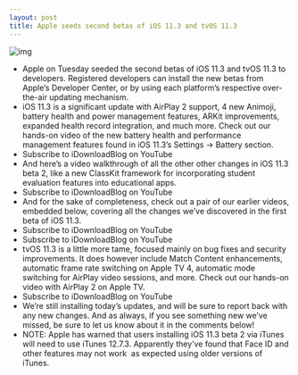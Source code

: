 ```yaml
---
layout: post
title: Apple seeds second betas of iOS 11.3 and tvOS 11.3
---
```

![img](http://media.idownloadblog.com/wp-content/uploads/2017/08/ios-11-watchos-4-macos-beta.jpg)
* Apple on Tuesday seeded the second betas of iOS 11.3 and tvOS 11.3 to developers. Registered developers can install the new betas from Apple’s Developer Center, or by using each platform’s respective over-the-air updating mechanism.
* iOS 11.3 is a significant update with AirPlay 2 support, 4 new Animoji, battery health and power management features, ARKit improvements, expanded health record integration, and much more. Check out our hands-on video of the new battery health and performance management features found in iOS 11.3’s Settings → Battery section.
* Subscribe to iDownloadBlog on YouTube
* And here’s a video walkthrough of all the other other changes in iOS 11.3 beta 2, like a new ClassKit framework for incorporating student evaluation features into educational apps.
* Subscribe to iDownloadBlog on YouTube
* And for the sake of completeness, check out a pair of our earlier videos, embedded below, covering all the changes we’ve discovered in the first beta of iOS 11.3.
* Subscribe to iDownloadBlog on YouTube
* Subscribe to iDownloadBlog on YouTube
* tvOS 11.3 is a little more tame, focused mainly on bug fixes and security improvements. It does however include Match Content enhancements, automatic frame rate switching on Apple TV 4, automatic mode switching for AirPlay video sessions, and more. Check out our hands-on video with AirPlay 2 on Apple TV.
* Subscribe to iDownloadBlog on YouTube
* We’re still installing today’s updates, and will be sure to report back with any new changes. And as always, if you see something new we’ve missed, be sure to let us know about it in the comments below!
* NOTE: Apple has warned that users installing iOS 11.3 beta 2 via iTunes will need to use iTunes 12.7.3. Apparently they’ve found that Face ID and other features may not work  as expected using older versions of iTunes.

